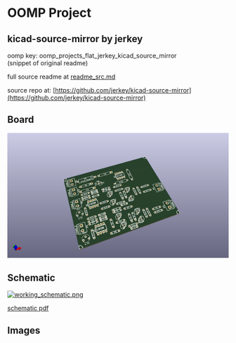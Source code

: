 # OOMP Project  
## kicad-source-mirror  by jerkey  
  
oomp key: oomp_projects_flat_jerkey_kicad_source_mirror  
(snippet of original readme)  
  
  
  full source readme at [readme_src.md](readme_src.md)  
  
source repo at: [https://github.com/jerkey/kicad-source-mirror](https://github.com/jerkey/kicad-source-mirror)  
## Board  
  
[![working_3d.png](working_3d_600.png)](working_3d.png)  
## Schematic  
  
[![working_schematic.png](working_schematic_600.png)](working_schematic.png)  
  
[schematic pdf](working_schematic.pdf)  
## Images  
